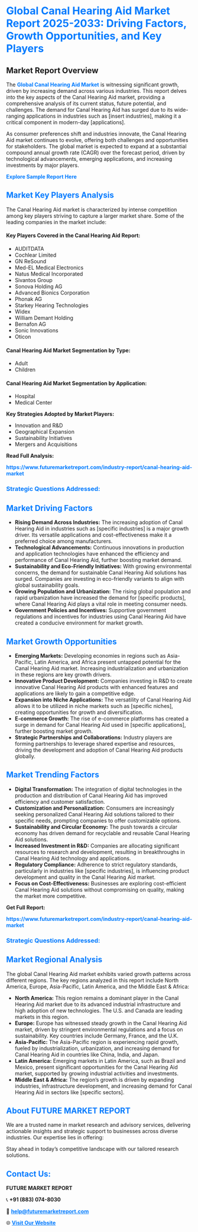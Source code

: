 <h1 style="color: #007BFF;">Global Canal Hearing Aid Market Report 2025-2033: Driving Factors, Growth Opportunities, and Key Players</h1>

<section id="overview">
<h2>Market Report Overview</h2>
<p>The <a href="https://www.futuremarketreport.com/industry-report/canal-hearing-aid-market" style="color: #007BFF; text-decoration: none;"><strong>Global Canal Hearing Aid Market</strong></a> is witnessing significant growth, driven by increasing demand across various industries. This report delves into the key aspects of the Canal Hearing Aid market, providing a comprehensive analysis of its current status, future potential, and challenges. The demand for Canal Hearing Aid has surged due to its wide-ranging applications in industries such as [insert industries], making it a critical component in modern-day [applications].</p>
<p>As consumer preferences shift and industries innovate, the Canal Hearing Aid market continues to evolve, offering both challenges and opportunities for stakeholders. The global market is expected to expand at a substantial compound annual growth rate (CAGR) over the forecast period, driven by technological advancements, emerging applications, and increasing investments by major players.</p>
</section>

<section id="overview">
<p><a href="https://www.futuremarketreport.com/request-sample/reportId=82909" style="color: #007BFF; text-decoration: none;"><strong>Explore Sample Report Here</strong></a></p>
</section>

<section id="key-players">
<h2 style="color: #007BFF;">Market Key Players Analysis</h2>
<p>The Canal Hearing Aid market is characterized by intense competition among key players striving to capture a larger market share. Some of the leading companies in the market include:</p>
<h4>Key Players Covered in the Canal Hearing Aid Report:</h4>
<ul><li>AUDITDATA</li><li>Cochlear Limited</li><li>GN ReSound</li><li>Med-EL Medical Electronics</li><li>Natus Medical Incorporated</li><li>Sivantos Group</li><li>Sonova Holding AG</li><li>Advanced Bionics Corporation</li><li>Phonak AG</li><li>Starkey Hearing Technologies</li><li>Widex</li><li>William Demant Holding</li><li>Bernafon AG</li><li>Sonic Innovations</li><li>Oticon</li></ul>
<h4>Canal Hearing Aid Market Segmentation by Type:</h4>
<ul><li>Adult</li><li>Children</li></ul>

<h4>Canal Hearing Aid Market Segmentation by Application:</h4>
<ul><li>Hospital</li><li>Medical Center</li></ul>
<p><strong>Key Strategies Adopted by Market Players:</strong></p>
<ul>
<li>Innovation and R&D</li>
<li>Geographical Expansion</li>
<li>Sustainability Initiatives</li>
<li>Mergers and Acquisitions</li>
</ul>
</section>

<section>
<p><strong>Read Full Analysis: </strong></p><a href="https://www.futuremarketreport.com/industry-report/canal-hearing-aid-market" style="color: #007BFF; text-decoration: none;"><strong>https://www.futuremarketreport.com/industry-report/canal-hearing-aid-market</strong></a>
<h3 style="color: #007BFF;">Strategic Questions Addressed:</h3>
</section>

<section id="driving-factors">
<h2 style="color: #007BFF;">Market Driving Factors</h2>
<ul>
<li><strong>Rising Demand Across Industries:</strong> The increasing adoption of Canal Hearing Aid in industries such as [specific industries] is a major growth driver. Its versatile applications and cost-effectiveness make it a preferred choice among manufacturers.</li>
<li><strong>Technological Advancements:</strong> Continuous innovations in production and application technologies have enhanced the efficiency and performance of Canal Hearing Aid, further boosting market demand.</li>
<li><strong>Sustainability and Eco-Friendly Initiatives:</strong> With growing environmental concerns, the demand for sustainable Canal Hearing Aid solutions has surged. Companies are investing in eco-friendly variants to align with global sustainability goals.</li>
<li><strong>Growing Population and Urbanization:</strong> The rising global population and rapid urbanization have increased the demand for [specific products], where Canal Hearing Aid plays a vital role in meeting consumer needs.</li>
<li><strong>Government Policies and Incentives:</strong> Supportive government regulations and incentives for industries using Canal Hearing Aid have created a conducive environment for market growth.</li>
</ul>
</section>

<section id="growth-opportunities">
<h2 style="color: #007BFF;">Market Growth Opportunities</h2>
<ul>
<li><strong>Emerging Markets:</strong> Developing economies in regions such as Asia-Pacific, Latin America, and Africa present untapped potential for the Canal Hearing Aid market. Increasing industrialization and urbanization in these regions are key growth drivers.</li>
<li><strong>Innovative Product Development:</strong> Companies investing in R&D to create innovative Canal Hearing Aid products with enhanced features and applications are likely to gain a competitive edge.</li>
<li><strong>Expansion into Niche Applications:</strong> The versatility of Canal Hearing Aid allows it to be utilized in niche markets such as [specific niches], creating opportunities for growth and diversification.</li>
<li><strong>E-commerce Growth:</strong> The rise of e-commerce platforms has created a surge in demand for Canal Hearing Aid used in [specific applications], further boosting market growth.</li>
<li><strong>Strategic Partnerships and Collaborations:</strong> Industry players are forming partnerships to leverage shared expertise and resources, driving the development and adoption of Canal Hearing Aid products globally.</li>
</ul>
</section>

<section id="trending-factors">
<h2 style="color: #007BFF;">Market Trending Factors</h2>
<ul>
<li><strong>Digital Transformation:</strong> The integration of digital technologies in the production and distribution of Canal Hearing Aid has improved efficiency and customer satisfaction.</li>
<li><strong>Customization and Personalization:</strong> Consumers are increasingly seeking personalized Canal Hearing Aid solutions tailored to their specific needs, prompting companies to offer customizable options.</li>
<li><strong>Sustainability and Circular Economy:</strong> The push towards a circular economy has driven demand for recyclable and reusable Canal Hearing Aid solutions.</li>
<li><strong>Increased Investment in R&D:</strong> Companies are allocating significant resources to research and development, resulting in breakthroughs in Canal Hearing Aid technology and applications.</li>
<li><strong>Regulatory Compliance:</strong> Adherence to strict regulatory standards, particularly in industries like [specific industries], is influencing product development and quality in the Canal Hearing Aid market.</li>
<li><strong>Focus on Cost-Effectiveness:</strong> Businesses are exploring cost-efficient Canal Hearing Aid solutions without compromising on quality, making the market more competitive.</li>
</ul>
</section>

<section>
<p><strong>Get Full Report: </strong></p><a href="https://www.futuremarketreport.com/industry-report/canal-hearing-aid-market" style="color: #007BFF; text-decoration: none;"><strong>https://www.futuremarketreport.com/industry-report/canal-hearing-aid-market</strong></a>
<h3 style="color: #007BFF;">Strategic Questions Addressed:</h3>
</section>


<section id="regional-analysis">
<h2 style="color: #007BFF;">Market Regional Analysis</h2>
<p>The global Canal Hearing Aid market exhibits varied growth patterns across different regions. The key regions analyzed in this report include North America, Europe, Asia-Pacific, Latin America, and the Middle East & Africa:</p>
<ul>
<li><strong>North America:</strong> This region remains a dominant player in the Canal Hearing Aid market due to its advanced industrial infrastructure and high adoption of new technologies. The U.S. and Canada are leading markets in this region.</li>
<li><strong>Europe:</strong> Europe has witnessed steady growth in the Canal Hearing Aid market, driven by stringent environmental regulations and a focus on sustainability. Key countries include Germany, France, and the U.K.</li>
<li><strong>Asia-Pacific:</strong> The Asia-Pacific region is experiencing rapid growth, fueled by industrialization, urbanization, and increasing demand for Canal Hearing Aid in countries like China, India, and Japan.</li>
<li><strong>Latin America:</strong> Emerging markets in Latin America, such as Brazil and Mexico, present significant opportunities for the Canal Hearing Aid market, supported by growing industrial activities and investments.</li>
<li><strong>Middle East & Africa:</strong> The region’s growth is driven by expanding industries, infrastructure development, and increasing demand for Canal Hearing Aid in sectors like [specific sectors].</li>
</ul>
</section>

<footer>
<h2 style="color: #007BFF;">About FUTURE MARKET REPORT</h2>
<p>We are a trusted name in market research and advisory services, delivering actionable insights and strategic support to businesses across diverse industries. Our expertise lies in offering:</p>

<p>Stay ahead in today’s competitive landscape with our tailored research solutions.</p>

<h2 style="color: #007BFF;">Contact Us:</h2>
<p><strong>FUTURE MARKET REPORT</strong></p>
<p>📞 <strong>+91 (883) 074-8030</strong></p>
<p>📧 <strong><a href="mailto:help@futuremarketreport.com" style="color: #007BFF;">help@futuremarketreport.com</a></strong></p>
<p>🌐 <strong><a href="https://www.futuremarketreport.com/" style="color: #007BFF;">Visit Our Website</a></strong></p>
</footer>